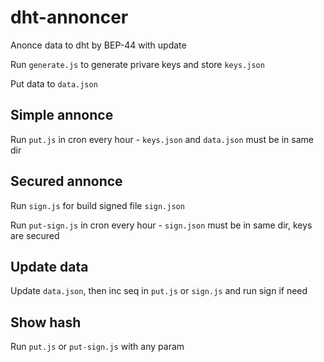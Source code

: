 # dht-annoncer

Anonce data to dht by BEP-44 with update

Run `generate.js` to generate privare keys and store `keys.json`

Put data to `data.json`

## Simple annonce

Run `put.js` in cron every hour - `keys.json` and `data.json` must be in same dir

## Secured annonce

Run `sign.js` for build signed file `sign.json`

Run `put-sign.js` in cron every hour - `sign.json` must be in same dir, keys are secured

## Update data

Update `data.json`, then inc seq in `put.js` or `sign.js` and run sign if need

## Show hash

Run `put.js` or `put-sign.js` with any param
